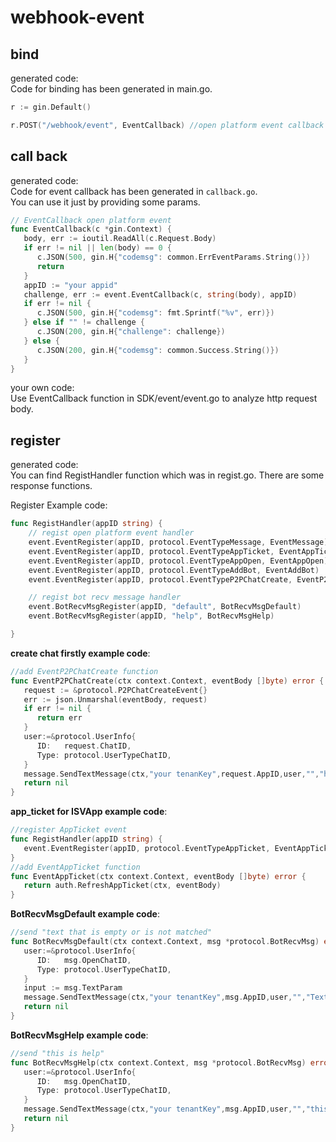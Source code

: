 # webhook-event    

## bind  
generated code:    
Code for binding has been generated in main.go.    
```go
r := gin.Default()

r.POST("/webhook/event", EventCallback) //open platform event callback
```
   
## call back  
generated code:    
Code for event callback has been generated in `callback.go`.    
You can use it just by providing some params.    
```go
// EventCallback open platform event
func EventCallback(c *gin.Context) {
   body, err := ioutil.ReadAll(c.Request.Body)
   if err != nil || len(body) == 0 {
      c.JSON(500, gin.H{"codemsg": common.ErrEventParams.String()})
      return
   }
   appID := "your appid"
   challenge, err := event.EventCallback(c, string(body), appID)
   if err != nil {
      c.JSON(500, gin.H{"codemsg": fmt.Sprintf("%v", err)})
   } else if "" != challenge {
      c.JSON(200, gin.H{"challenge": challenge})
   } else {
      c.JSON(200, gin.H{"codemsg": common.Success.String()})
   }
}
```
  
your own code:    
Use EventCallback function in SDK/event/event.go to analyze http request body.    
  
## register  
generated code:   
You can find RegistHandler function which was in regist.go. There are some response functions.   
 
Register Example code:  
```go
func RegistHandler(appID string) {
    // regist open platform event handler
    event.EventRegister(appID, protocol.EventTypeMessage, EventMessage)
    event.EventRegister(appID, protocol.EventTypeAppTicket, EventAppTicket)
    event.EventRegister(appID, protocol.EventTypeAppOpen, EventAppOpen)
    event.EventRegister(appID, protocol.EventTypeAddBot, EventAddBot)
    event.EventRegister(appID, protocol.EventTypeP2PChatCreate, EventP2PChatCreate)

    // regist bot recv message handler
    event.BotRecvMsgRegister(appID, "default", BotRecvMsgDefault)
    event.BotRecvMsgRegister(appID, "help", BotRecvMsgHelp)

}
```

**create chat firstly example code**:  
```go
//add EventP2PChatCreate function
func EventP2PChatCreate(ctx context.Context, eventBody []byte) error {
   request := &protocol.P2PChatCreateEvent{}
   err := json.Unmarshal(eventBody, request)
   if err != nil {
      return err
   }
   user:=&protocol.UserInfo{
      ID:   request.ChatID,
      Type: protocol.UserTypeChatID,
   }
   message.SendTextMessage(ctx,"your tenanKey",request.AppID,user,"","hello,P2PChatCreate")
   return nil
}
```
  
**app_ticket for ISVApp example code**:  
```go
//register AppTicket event
func RegistHandler(appID string) {
   event.EventRegister(appID, protocol.EventTypeAppTicket, EventAppTicket)
}
//add EventAppTicket function
func EventAppTicket(ctx context.Context, eventBody []byte) error {
   return auth.RefreshAppTicket(ctx, eventBody)
}
```
  
**BotRecvMsgDefault example code**:  
```go
//send "text that is empty or is not matched"
func BotRecvMsgDefault(ctx context.Context, msg *protocol.BotRecvMsg) error {
   user:=&protocol.UserInfo{
      ID:   msg.OpenChatID,
      Type: protocol.UserTypeChatID,
   }
   input := msg.TextParam
   message.SendTextMessage(ctx,"your tenantKey",msg.AppID,user,"","Text that is empty or isnot matched")
   return nil
}
```
  
**BotRecvMsgHelp example code**:  
```go
//send "this is help"
func BotRecvMsgHelp(ctx context.Context, msg *protocol.BotRecvMsg) error {
   user:=&protocol.UserInfo{
      ID:   msg.OpenChatID,
      Type: protocol.UserTypeChatID,
   }
   message.SendTextMessage(ctx,"your tenantKey",msg.AppID,user,"","this is help")
   return nil
}
```  
